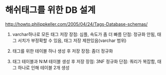 # 해쉬태그를 위한 DB 설계

http://howto.philippkeller.com/2005/04/24/Tags-Database-schemas/

1. varchar하나로 모든 태그 저장
장점: 심플, 속도가 좀 더 빠름
단점: 정규화 안됨, 태그 서치가 부정확할 수 있음, 태그 저장 제한있음(varchar 범위)

2. 태그를 위한 테이블 하나 생성 후 저장
장점: 좀더 정규화

3. 태그 테이블과 N:M 테이블 생성 후 저장
장점: 3NF 정규화
단점: 쿼리가 복잡함, 태그 하나로 인해 테이블 2개 생성